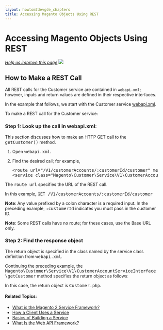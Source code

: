 ```yaml
---
layout: howtom2devgde_chapters
title: Accessing Magento Objects Using REST
---
```


<h1 id="what-is">Accessing Magento Objects Using REST</h1>

<p><a href="{{ site.githuburl }}guides/m2devgde/v1.0.0.0/rest/rest-overview.md" target="_blank"><em>Help us improve this page</em></a>&nbsp;<img src="{{ site.baseurl }}common/images/newWindow.gif"/></p>

<h2 id="rest-call">How to Make a REST Call</h2>

All REST calls for the Customer service are contained in `webapi.xml`; however, inputs and return values are defined in their respective interfaces.

In the example that follows, we start with the Customer service <a href="{{ site.mage2000url }}app/code/Magento/Customer/etc/webapi.xml" target="_blank">webapi.xml</a>.

To make a REST call for the Customer service:

<div id="accordion">
<h3>Step 1: Look up the call in webapi.xml:</h3>
<div><p>This section discusses how to make an HTTP GET call to the <tt>getCustomer()</tt> method.</p>
<ol><li>Open <tt>webapi.xml</tt>.</li>
<li><p>Find the desired call; for example,</p> 
<pre>
&lt;route url="/V1/customerAccounts/:customerId/customer" method="GET">
&lt;service class="Magento\Customer\Service\V1\CustomerAccountServiceInterface" method="getCustomer" />
</pre></li></ol>
<p>The <tt>route url</tt> specifies the URL of the REST call.</p>
<p>In this example, <tt>GET /V1/customerAccounts/:customerId/customer</tt></p>
<p><strong>Note</strong>: Any value prefixed by a colon character is a required input. In the preceding example, <tt>:customerId</tt> indicates you must pass in the customer ID.</p>
<p><strong>Note</strong>: Some REST calls have no route; for these cases, use the Base URL only.</p>
</div>

<h3>Step 2: Find the response object</h3>
<div>
<p>The return object is specified in the class named by the service class definition from <tt>webapi.xml</tt>.</p>
<p>Continuing the preceding example, the <tt>Magento\Customer\Service\V1\CustomerAccountServiceInterface\getCustomer</tt> method specifies the return object as follows:</p>
<script src="https://gist.github.com/xcomSteveJohnson/9775420.js"></script>
<p>In this case, the return object is <tt>Customer.php</tt>.</p>
</div>
</div>



#### Related Topics:

*	<a href="{{ site.baseurl }}guides/m2devgde/v1.0.0.0/svcs-framework/what-is-svc.html">What is the Magento 2 Service Framework?</a>
*	<a href="{{ site.baseurl }}guides/m2devgde/v1.0.0.0/svcs-framework/svc-how-to-use.html">How a Client Uses a Service</a>
*	<a href="{{ site.baseurl }}guides/m2devgde/v1.0.0.0/svcs-framework/build-svc.html">Basics of Building a Service</a>
*	<a href="{{ site.baseurl }}guides/m2devgde/v1.0.0.0/webapi/what-is-webapi.html">What Is the Web API Framework?</a>